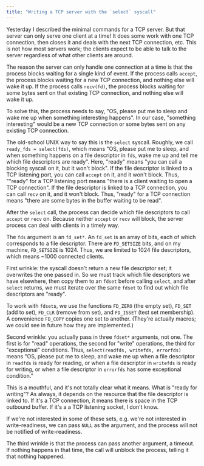 ```yaml
---
title: "Writing a TCP server with the `select` syscall"
---
```


Yesterday I described the minimal commands for a TCP server. But that server can only serve one client at a time! It does some work with one TCP connection, then closes it and deals with the next TCP connection, etc. This is not how most servers work; the clients expect to be able to talk to the server regardless of what other clients are around.

The reason the server can only handle one connection at a time is that the process blocks waiting for a single kind of event. If the process calls `accept`, the process blocks waiting for a new TCP connection, and nothing else will wake it up. If the process calls `recv(fd)`, the process blocks waiting for some bytes sent on that existing TCP connection, and nothing else will wake it up.

To solve this, the process needs to say, "OS, please put me to sleep and wake me up when something interesting happens". In our case, "something interesting" would be a new TCP connection or some bytes sent on any existing TCP connection.

The old-school UNIX way to say this is the `select` syscall. Roughly, we call `ready_fds = select(fds)`, which means "OS, please put me to sleep, and when something happens on a file descriptor in `fds`, wake me up and tell me which file descriptors are ready". Here, "ready" means "you can call a blocking syscall on it, but it won't block". If the file descriptor is linked to a TCP listening port, you can call `accept` on it, and it won't block. Thus, ""ready" for a TCP listening port means "there is a client waiting to open a TCP connection". If the file descriptor is linked to a TCP connection, you can call `recv` on it, and it won't block. Thus, "ready" for a TCP connection means "there are some bytes in the buffer waiting to be read".

After the `select` call, the process can decide which file descriptors to call `accept` or `recv` on. Because neither `accept` or `recv` will block, the server process can deal with clients in a timely way.

The `fds` argument is an `fd_set*`. An `fd_set` is an array of bits, each of which corresponds to a file descriptor. There are `FD_SETSIZE` bits, and on my machine, `FD_SETSIZE` is 1024. Thus, we are limited to 1024 file descriptors, which means ~1000 connected clients.

First wrinkle: the syscall doesn't return a new file descriptor set; it overwrites the one passed in. So we must track which file descriptors we have elsewhere, then copy them to an `fdset` before calling `select`, and after `select` returns, we must iterate over the same `fdset` to find out which file descriptors are "ready".

To work with `fdset`s, we use the functions `FD_ZERO` (the empty set), `FD_SET` (add to set), `FD_CLR` (remove from set), and `FD_ISSET` (test set membership). A convenience `FD_COPY` copies one set to another. (They're actually macros; we could see in future how they are implemented.)

Second wrinkle: you actually pass in three `fdset*` arguments, not one. The first is for "read" operations, the second for "write" operations, the third for "exceptional" conditions. Thus, `select(readfds, writefds, errorfds)` means "OS, please put me to sleep, and wake me up when a file descriptor in `readfds` is ready for reading, or when a file descriptor in `writefds` is ready for writing, or when a file descriptor in `errorfds` has some exceptional condition."

This is a mouthful, and it's not totally clear what it means. What is "ready for writing"? As always, it depends on the resource that the file descriptor is linked to. If it's a TCP connection, it means there is space in the TCP outbound buffer. If it's a a TCP listening socket, I don't know.

If we're not interested in some of these sets, e.g. we're not interested in write-readiness, we can pass `NULL` as the argument, and the process will not be notified of write-readiness.

The third wrinkle is that the process can pass another argument, a timeout. If nothing happens in that time, the call will unblock the process, telling it that nothing happened.
